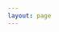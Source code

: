 ```yaml
---
layout: page
---
```

<script setup>
import {
  VPTeamPage,
  VPTeamPageTitle,
  VPTeamMembers
} from 'vitepress/theme'

const members = [
  {
    avatar: 'https://avatars.githubusercontent.com/u/112888202',
    name: 'kiyotakali',
    links: [
      { icon: 'github', link: 'https://github.com/kiyotakali' },
    ]
  },
  {
    avatar: "https://avatars.githubusercontent.com/u/55980292",
    name: "yy4382",
    links: [
      { icon: 'github', link: 'https://github.com/yy4382' },
    ]
  }
]
</script>

<VPTeamPage>
  <VPTeamPageTitle>
    <template #title>
      Members
    </template>
    <template #lead>
      Members of our group.
    </template>
  </VPTeamPageTitle>
  <VPTeamMembers
    :members="members"
  />
</VPTeamPage>